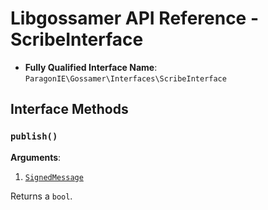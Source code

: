# Libgossamer API Reference - ScribeInterface

* **Fully Qualified Interface Name**: `ParagonIE\Gossamer\Interfaces\ScribeInterface`

## Interface Methods

### `publish()`

**Arguments**:

1. [`SignedMessage`](../Protocol/SignedMessage.md) 

Returns a `bool`.
